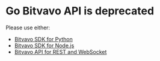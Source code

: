# Go Bitvavo API is deprecated


Please use either:

* [Bitvavo SDK for Python](https://github.com/bitvavo/python-bitvavo-api)
* [Bitvavo SDK for Node.js](https://github.com/bitvavo/node-bitvavo-api)
* [Bitvavo API for REST and WebSocket](https://docs.bitvavo.com/)